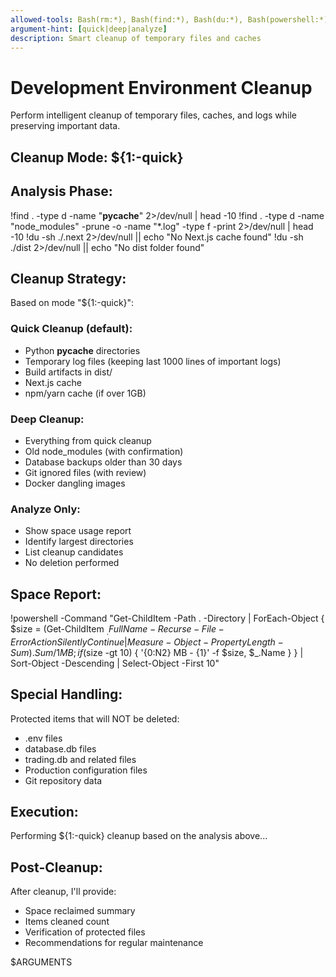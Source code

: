 ```yaml
---
allowed-tools: Bash(rm:*), Bash(find:*), Bash(du:*), Bash(powershell:*)
argument-hint: [quick|deep|analyze]
description: Smart cleanup of temporary files and caches
---
```


# Development Environment Cleanup

Perform intelligent cleanup of temporary files, caches, and logs while preserving important data.

## Cleanup Mode: ${1:-quick}

## Analysis Phase:

!find . -type d -name "__pycache__" 2>/dev/null | head -10
!find . -type d -name "node_modules" -prune -o -name "*.log" -type f -print 2>/dev/null | head -10
!du -sh ./.next 2>/dev/null || echo "No Next.js cache found"
!du -sh ./dist 2>/dev/null || echo "No dist folder found"

## Cleanup Strategy:

Based on mode "${1:-quick}":

### Quick Cleanup (default):
- Python __pycache__ directories
- Temporary log files (keeping last 1000 lines of important logs)
- Build artifacts in dist/
- Next.js cache
- npm/yarn cache (if over 1GB)

### Deep Cleanup:
- Everything from quick cleanup
- Old node_modules (with confirmation)
- Database backups older than 30 days
- Git ignored files (with review)
- Docker dangling images

### Analyze Only:
- Show space usage report
- Identify largest directories
- List cleanup candidates
- No deletion performed

## Space Report:

!powershell -Command "Get-ChildItem -Path . -Directory | ForEach-Object { $size = (Get-ChildItem $_.FullName -Recurse -File -ErrorAction SilentlyContinue | Measure-Object -Property Length -Sum).Sum / 1MB; if ($size -gt 10) { '{0:N2} MB - {1}' -f $size, $_.Name } } | Sort-Object -Descending | Select-Object -First 10"

## Special Handling:

Protected items that will NOT be deleted:
- .env files
- database.db files
- trading.db and related files
- Production configuration files
- Git repository data

## Execution:

Performing ${1:-quick} cleanup based on the analysis above...

## Post-Cleanup:

After cleanup, I'll provide:
- Space reclaimed summary
- Items cleaned count
- Verification of protected files
- Recommendations for regular maintenance

$ARGUMENTS